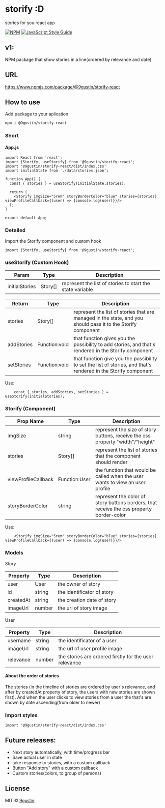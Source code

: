 # storify :D

stories for you react app

[![NPM](https://img.shields.io/npm/v/storify.svg)](https://www.npmjs.com/package/storify) [![JavaScript Style Guide](https://img.shields.io/badge/code_style-standard-brightgreen.svg)](https://standardjs.com)

## v1:

NPM package that show stories in a line(ordered by relevance and date)

## URL

https://www.npmjs.com/package/@9gustin/storify-react

## How to use

Add package to your aplication

```bash
npm i @9gustin/storify-react
```

### Short

#### App.js

```JSX
import React from 'react';
import {Storify, useStorify} from '@9gustin/storify-react';
import '@9gustin/storify-react/dist/index.css'
import initialState from './data/stories.json';

function App() {
  const { stories } = useStorify(initialState.stories);

  return (
    <Storify imgSize="5rem" storyBorderColor="blue" stories={stories} viewProfileCallback={(user) => {console.log(user)}}/>
  );
}

export default App;
```

### Detailed

Import the Storify component and custom hook

```JSX
import {Storify, useStorify} from '@9gustin/storify-react';
```

### useStorify (Custom Hook)

| Param          | Type    | Description                                               |
| -------------- | ------- | --------------------------------------------------------- |
| initialStories | Story[] | represent the list of stories to start the state variable |

| Return     | Type          | Description                                                                                                     |
| ---------- | ------------- | --------------------------------------------------------------------------------------------------------------- |
| stories    | Story[]       | represent the list of stories that are managed in the state, and you should pass it to the Storify component    |
| addStories | Function:void | that function gives you the possibility to add stories, and that's rendered in the Storify component            |
| setStories | Function:void | that function give you the possibility to set the list of stories, and that's rendered in the Storify component |

Use:

```JSX
    const { stories, addStories, setStories } = useStorify(initialStories);
```

### Storify (Component)

| Prop Name           | Type          | Description                                                                              |
| ------------------- | ------------- | ---------------------------------------------------------------------------------------- |
| imgSize             | string        | represent the size of story buttons, receive the css property "width"/"height"           |
| stories             | Story[]       | represent the list of stories that the component should render                           |
| viewProfileCallback | Function:User | the function that would be called when the user wants to view an user profile            |
| storyBorderColor    | string        | represent the color of story buttons borders, that receive the css property border-color |

Use:

```JSX
    <Storify imgSize="5rem" storyBorderColor="blue" stories={stories} viewProfileCallback={(user) => {console.log(user)}}/>
```

### Models

Story

| Property  | Type   | Description                |
| --------- | ------ | -------------------------- |
| user      | User   | the owner of story         |
| id        | string | the identificator of story |
| createdAt | string | the creation date of story |
| imageUrl  | number | the url of story image     |

User

| Property  | Type   | Description                                            |
| --------- | ------ | ------------------------------------------------------ |
| username  | string | the identificator of a user                            |
| imageUrl  | string | the url of user profile image                          |
| relevance | number | the stories are ordered firstly for the user relevance |

#### About the order of stories
The stories (in the timeline of stories are ordered by user's relevance, and after by createdAt property of story, the users with new stories are shown first). And when the user clicks to view stories from a user the that's are shown by date ascending(from older to newer)

### Import styles

```JSX
import '@9gustin/storify-react/dist/index.css'
```

## Future releases:

- Next story automatically, with time/progress bar
- Save actual user in state
- take response to stories, with a custom callback
- Button "Add story" with a custom callback
- Custom stories(colors, to group of persons)

## License

MIT © [9gustin](https://github.com/9gustin)
